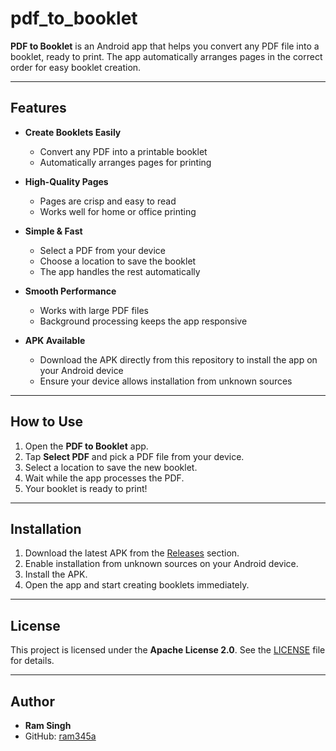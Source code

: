 # pdf_to_booklet

**PDF to Booklet** is an Android app that helps you convert any PDF file into a booklet, ready to print. The app automatically arranges pages in the correct order for easy booklet creation.

---

## Features

- **Create Booklets Easily**
  - Convert any PDF into a printable booklet
  - Automatically arranges pages for printing

- **High-Quality Pages**
  - Pages are crisp and easy to read
  - Works well for home or office printing

- **Simple & Fast**
  - Select a PDF from your device
  - Choose a location to save the booklet
  - The app handles the rest automatically

- **Smooth Performance**
  - Works with large PDF files
  - Background processing keeps the app responsive

- **APK Available**
  - Download the APK directly from this repository to install the app on your Android device
  - Ensure your device allows installation from unknown sources

---

## How to Use

1. Open the **PDF to Booklet** app.
2. Tap **Select PDF** and pick a PDF file from your device.
3. Select a location to save the new booklet.
4. Wait while the app processes the PDF.
5. Your booklet is ready to print!

---

## Installation

1. Download the latest APK from the [Releases](https://github.com/ram345a/pdf_to_booklet/releases) section.
2. Enable installation from unknown sources on your Android device.
3. Install the APK.
4. Open the app and start creating booklets immediately.

---

## License

This project is licensed under the **Apache License 2.0**. See the [LICENSE](LICENSE) file for details.

---

## Author

- **Ram Singh**  
- GitHub: [ram345a](https://github.com/ram345a)
